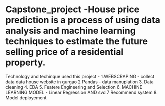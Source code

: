 # Capstone_project -House price prediction is a process of using data analysis and machine learning techniques to estimate the future selling price of a residential property.

Technology and techinque used this project - 
1.WEBSCRAPING - collect data data house website in  gurgao
2 Pandas - data manuplation
3. Data cleaning
4. EDA
5. Featere Engineering and Selection
6. MACHINE LEARNING MODEL - Linear Regression AND svd
7 Recommend system
8. Model deployement
